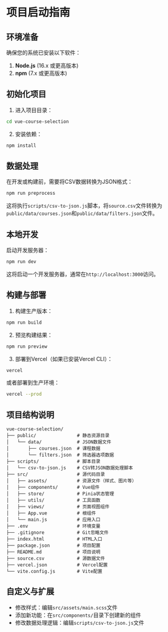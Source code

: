 # 项目启动指南

## 环境准备

确保您的系统已安装以下软件：

1. **Node.js** (16.x 或更高版本)
2. **npm** (7.x 或更高版本)

## 初始化项目

1. 进入项目目录：

```bash
cd vue-course-selection
```

2. 安装依赖：

```bash
npm install
```

## 数据处理

在开发或构建前，需要将CSV数据转换为JSON格式：

```bash
npm run preprocess
```

这将执行`scripts/csv-to-json.js`脚本，将`source.csv`文件转换为`public/data/courses.json`和`public/data/filters.json`文件。

## 本地开发

启动开发服务器：

```bash
npm run dev
```

这将启动一个开发服务器，通常在`http://localhost:3000`访问。

## 构建与部署

1. 构建生产版本：

```bash
npm run build
```

2. 预览构建结果：

```bash
npm run preview
```

3. 部署到Vercel（如果已安装Vercel CLI）：

```bash
vercel
```

或者部署到生产环境：

```bash
vercel --prod
```

## 项目结构说明

```
vue-course-selection/
├── public/               # 静态资源目录
│   └── data/             # JSON数据文件
│       ├── courses.json  # 课程数据
│       └── filters.json  # 筛选器选项数据
├── scripts/              # 脚本目录
│   └── csv-to-json.js    # CSV转JSON数据处理脚本
├── src/                  # 源代码目录
│   ├── assets/           # 资源文件（样式、图片等）
│   ├── components/       # Vue组件
│   ├── store/            # Pinia状态管理
│   ├── utils/            # 工具函数
│   ├── views/            # 页面视图组件
│   ├── App.vue           # 根组件
│   └── main.js           # 应用入口
├── .env                  # 环境变量
├── .gitignore            # Git忽略文件
├── index.html            # HTML入口
├── package.json          # 项目配置
├── README.md             # 项目说明
├── source.csv            # 源数据文件
├── vercel.json           # Vercel配置
└── vite.config.js        # Vite配置
```

## 自定义与扩展

- 修改样式：编辑`src/assets/main.scss`文件
- 添加新功能：在`src/components/`目录下创建新的组件
- 修改数据处理逻辑：编辑`scripts/csv-to-json.js`文件 